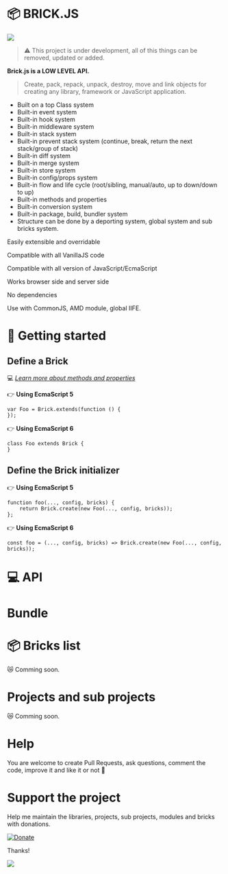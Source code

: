 # 📦 BRICK.JS

<img src="https://media.giphy.com/media/zKuYMf3dcODU4/giphy-downsized-large.gif" />

> ⚠️ This project is under development, all of this things can be removed, updated or added.

__Brick.js is a LOW LEVEL API.__


> Create, pack, repack, unpack, destroy, move and link objects for creating any library, framework or JavaScript application.

* Built on a top Class system
* Built-in event system
* Built-in hook system
* Built-in middleware system
* Built-in stack system
* Built-in prevent stack system (continue, break, return the next stack/group of stack)
* Built-in diff system
* Built-in merge system 
* Built-in store system
* Built-in config/props system
* Built-in flow and life cycle (root/sibling, manual/auto, up to down/down to up)
* Built-in methods and properties
* Built-in conversion system
* Built-in package, build, bundler system
* Structure can be done by a deporting system, global system and sub bricks system.

Easily extensible and overridable

Compatible with all VanillaJS code

Compatible with all version of JavaScript/EcmaScript

Works browser side and server side

No dependencies

Use with CommonJS, AMD module, global IIFE.

# 📖 Getting started

## Define a Brick

💻 [_Learn more about methods and properties_](#api)

👉 __Using EcmaScript 5__

```
var Foo = Brick.extends(function () {
});
```

👉 __Using EcmaScript 6__

```
class Foo extends Brick {
}
```

## Define the Brick initializer

👉 __Using EcmaScript 5__

```
function foo(..., config, bricks) {
    return Brick.create(new Foo(..., config, bricks));
};
```

👉 __Using EcmaScript 6__

```
const foo = (..., config, bricks) => Brick.create(new Foo(..., config, bricks));
```

# 💻 API

# Bundle

# 📦 Bricks list

😿 Comming soon.

# Projects and sub projects

😿 Comming soon.

# Help

You are welcome to create Pull Requests, ask questions, comment the code, improve it and like it or not 🙂

# Support the project

Help me maintain the libraries, projects, sub projects, modules and bricks with donations.

[![Donate](https://img.shields.io/badge/Donate-PayPal-green.svg)](https://www.paypal.me/nraibaud/5)

Thanks!

<img src="https://media.giphy.com/media/1VrOcCmld1a92/giphy.gif" align="center" />
